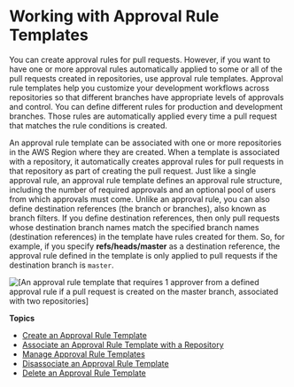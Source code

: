 # Working with Approval Rule Templates<a name="approval-rule-templates"></a>

You can create approval rules for pull requests\. However, if you want to have one or more approval rules automatically applied to some or all of the pull requests created in repositories, use approval rule templates\. Approval rule templates help you customize your development workflows across repositories so that different branches have appropriate levels of approvals and control\. You can define different rules for production and development branches\. Those rules are automatically applied every time a pull request that matches the rule conditions is created\.

An approval rule template can be associated with one or more repositories in the AWS Region where they are created\. When a template is associated with a repository, it automatically creates approval rules for pull requests in that repository as part of creating the pull request\. Just like a single approval rule, an approval rule template defines an approval rule structure, including the number of required approvals and an optional pool of users from which approvals must come\. Unlike an approval rule, you can also define destination references \(the branch or branches\), also known as branch filters\. If you define destination references, then only pull requests whose destination branch names match the specified branch names \(destination references\) in the template have rules created for them\. So, for example, if you specify **refs/heads/master** as a destination reference, the approval rule defined in the template is only applied to pull requests if the destination branch is `master`\.

![\[An approval rule template that requires 1 approver from a defined approval rule if a pull request is created on the master branch, associated with two repositories\]](http://docs.aws.amazon.com/codecommit/latest/userguide/images/codecommit-approval-rule-template.png)

**Topics**
+ [Create an Approval Rule Template](how-to-create-template.md)
+ [Associate an Approval Rule Template with a Repository](how-to-associate-template.md)
+ [Manage Approval Rule Templates](how-to-manage-templates.md)
+ [Disassociate an Approval Rule Template](how-to-disassociate-template.md)
+ [Delete an Approval Rule Template](how-to-delete-template.md)